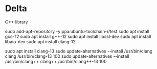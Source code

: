 # Delta
C++ library

sudo add-apt-repository -y ppa:ubuntu-toolchain-r/test
sudo apt install gcc-12
sudo apt install g++-12
sudo apt install libssl-dev
sudo apt install libaio-dev
sudo apt install clang-12   

sudo apt install clang-13
sudo update-alternatives --install /usr/bin/clang clang /usr/bin/clang-13 100
sudo update-alternatives --install /usr/bin/clang++ clang++ /usr/bin/clang++-13 100
